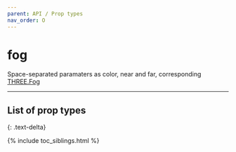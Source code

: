 ```yaml
---
parent: API / Prop types
nav_order: O
---
```


# fog
Space-separated paramaters as color, near and far, corresponding [THREE.Fog](https://threejs.org/docs/#api/en/scenes/Fog)

---

## List of prop types
{: .text-delta}

{% include toc_siblings.html %}
